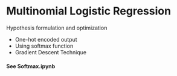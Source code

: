 # Multinomial Logistic Regression

Hypothesis formulation and optimization </br > 
- One-hot encoded output
- Using softmax function
- Gradient Descent Technique

#### See Softmax.ipynb
